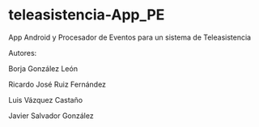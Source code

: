 # teleasistencia-App_PE
App Android y Procesador de Eventos para un sistema de Teleasistencia

Autores:

Borja González León

Ricardo José Ruiz Fernández

Luis Vázquez Castaño

Javier Salvador González
